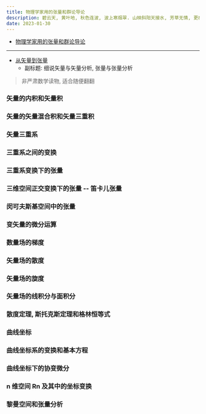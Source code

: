```yaml
---
title: 物理学家用的张量和群论导论
description: 碧云天, 黄叶地, 秋色连波, 波上寒烟翠. 山映斜阳天接水, 芳草无情, 更在斜阳外.
date: 2023-01-30
---
```


- [物理学家用的张量和群论导论](https://book.douban.com/subject/25934965/)

------------------

- [从矢量到张量](https://book.douban.com/subject/36000538/)
  - 副标题: 细说矢量与矢量分析, 张量与张量分析

> 非严肃数学读物, 适合随便翻翻

### 矢量的内积和矢量积

### 矢量的矢量混合积和矢量三重积

### 矢量三重系

### 三重系之间的变换

### 三重系变换下的张量

### 三维空间正交变换下的张量 -- 笛卡儿张量

### 闵可夫斯基空间中的张量

### 变矢量的微分运算

### 数量场的梯度

### 矢量场的散度

### 矢量场的旋度

### 矢量场的线积分与面积分

### 散度定理, 斯托克斯定理和格林恒等式

### 曲线坐标

### 曲线坐标系的变换和基本方程

### 曲线坐标下的协变微分

### n 维空间 Rn 及其中的坐标变换

### 黎曼空间和张量分析
